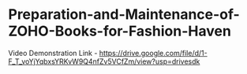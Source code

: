 # Preparation-and-Maintenance-of-ZOHO-Books-for-Fashion-Haven                  
Video Demonstration Link - https://drive.google.com/file/d/1-F_T_voYjYqbxsYRKvW9Q4nfZv5VCfZm/view?usp=drivesdk
